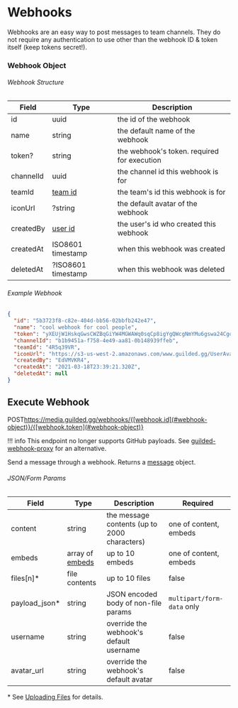 # Webhooks

Webhooks are an easy way to post messages to team channels. They do not require any authentication to use other than the webhook ID & token itself (keep tokens secret!).

### Webhook Object

###### Webhook Structure

| Field      | Type                                   | Description                                 |
|------------|----------------------------------------|---------------------------------------------|
| id         | uuid                                   | the id of the webhook                       |
| name       | string                                 | the default name of the webhook             |
| token?     | string                                 | the webhook's token. required for execution |
| channelId  | uuid                                   | the channel id this webhook is for          |
| teamId     | [team id](/resources/team#team-object) | the team's id this webhook is for           |
| iconUrl    | ?string                                | the default avatar of the webhook           |
| createdBy  | [user id](/resources/user#user-object) | the user's id who created this webhook      |
| createdAt  | ISO8601 timestamp                      | when this webhook was created               |
| deletedAt  | ?ISO8601 timestamp                     | when this webhook was deleted               |

###### Example Webhook

```json
{
  "id": "5b3723f8-c82e-404d-bb56-02bbfb242e47",
  "name": "cool webhook for cool people",
  "token": "yXEUjW1HskqGwsCWZBqGiYW4MGWAWq0sqCp8igYgQWcgNmYMu6gswa24CgoE2Akqk00YS8GYMkeqKUKKlAUYua",
  "channelId": "b1b9451a-f758-4e49-aa81-0b148939ffeb",
  "teamId": "4R5q39VR",
  "iconUrl": "https://s3-us-west-2.amazonaws.com/www.guilded.gg/UserAvatar/74bfc8be9425a926a1f48d9b078509bc-Large.png?w=450&h=450",
  "createdBy": "EdVMVKR4",
  "createdAt": "2021-03-18T23:39:21.320Z",
  "deletedAt": null
}
```

## Execute Webhook
<span class="http-verb">POST</span><span class="http-path">https://media.guilded.gg/webhooks/{[webhook.id](#webhook-object)}/{[webhook.token](#webhook-object)}</span>

!!! info
    This endpoint no longer supports GitHub payloads. See [guilded-webhook-proxy](https://github.com/shayypy/guilded-webhook-proxy) for an alternative.

Send a message through a webhook. Returns a [message](/resources/channel#message-object) object.

###### JSON/Form Params

| Field          | Type                                               | Description                                  | Required                   |
|----------------|----------------------------------------------------|----------------------------------------------|----------------------------|
| content        | string                                             | the message contents (up to 2000 characters) | one of content, embeds     |
| embeds         | array of [embeds](/resources/channel#embed-object) | up to 10 embeds                              | one of content, embeds     |
| files[n]\*     | file contents                                      | up to 10 files                               | false                      |
| payload_json\* | string                                             | JSON encoded body of non-file params         | `multipart/form-data` only |
| username       | string                                             | override the webhook's default username      | false                      |
| avatar_url     | string                                             | override the webhook's default avatar        | false                      |

\* See [Uploading Files](https://discord.dev/reference#uploading-files) for details.

